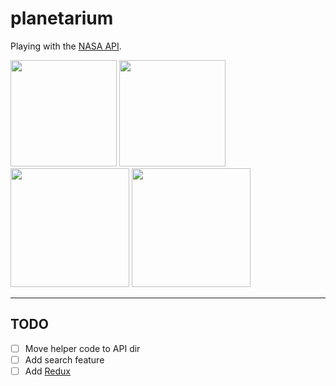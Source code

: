 # planetarium

Playing with the [NASA API](https://api.nasa.gov/index.html).

<img src="https://upload.wikimedia.org/wikipedia/commons/thumb/e/e5/NASA_logo.svg/200px-NASA_logo.svg.png" width="170" />
<img src="https://cdn.auth0.com/blog/react-js/react.png" width=170 />
<img src="http://www.javabeat.net/wp-content/uploads/2015/09/expressjs.jpg" width="190" />
<img src="https://www.brandeps.com/logo-download/H/Heroku-01.png" width="190" />

---

## TODO

- [ ] Move helper code to API dir
- [ ] Add search feature
- [ ] Add [Redux](http://redux.js.org/docs/basics/UsageWithReact.html)
